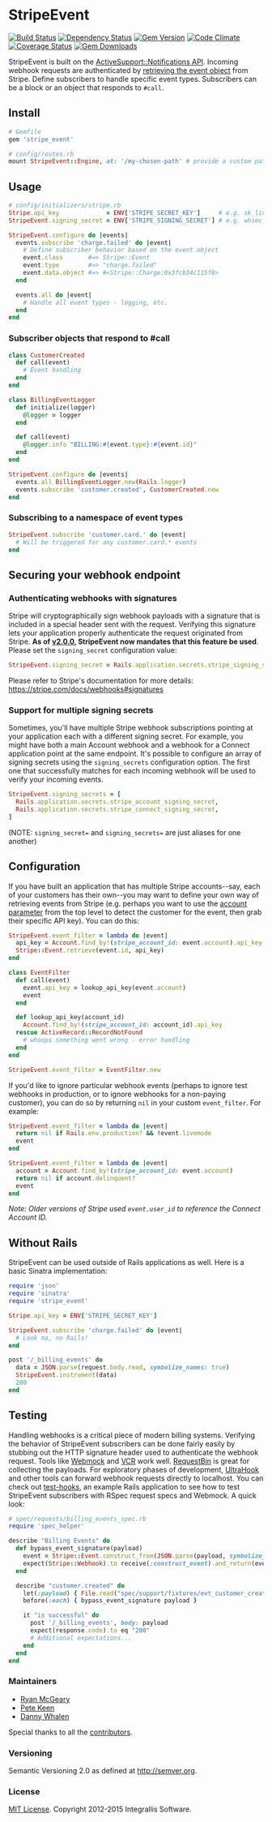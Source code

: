 # StripeEvent

[![Build Status](https://secure.travis-ci.org/integrallis/stripe_event.svg)](http://travis-ci.org/integrallis/stripe_event)
[![Dependency Status](https://gemnasium.com/integrallis/stripe_event.svg)](https://gemnasium.com/integrallis/stripe_event)
[![Gem Version](https://badge.fury.io/rb/stripe_event.svg)](http://badge.fury.io/rb/stripe_event)
[![Code Climate](https://codeclimate.com/github/integrallis/stripe_event.svg)](https://codeclimate.com/github/integrallis/stripe_event)
[![Coverage Status](https://coveralls.io/repos/integrallis/stripe_event/badge.svg)](https://coveralls.io/r/integrallis/stripe_event)
[![Gem Downloads](https://img.shields.io/gem/dt/stripe_event.svg)](https://rubygems.org/gems/stripe_event)

StripeEvent is built on the [ActiveSupport::Notifications API](http://api.rubyonrails.org/classes/ActiveSupport/Notifications.html). Incoming webhook requests are authenticated by [retrieving the event object](https://stripe.com/docs/api?lang=ruby#retrieve_event) from Stripe. Define subscribers to handle specific event types. Subscribers can be a block or an object that responds to `#call`.

## Install

```ruby
# Gemfile
gem 'stripe_event'
```

```ruby
# config/routes.rb
mount StripeEvent::Engine, at: '/my-chosen-path' # provide a custom path
```

## Usage

```ruby
# config/initializers/stripe.rb
Stripe.api_key             = ENV['STRIPE_SECRET_KEY']     # e.g. sk_live_...
StripeEvent.signing_secret = ENV['STRIPE_SIGNING_SECRET'] # e.g. whsec_...

StripeEvent.configure do |events|
  events.subscribe 'charge.failed' do |event|
    # Define subscriber behavior based on the event object
    event.class       #=> Stripe::Event
    event.type        #=> "charge.failed"
    event.data.object #=> #<Stripe::Charge:0x3fcb34c115f8>
  end

  events.all do |event|
    # Handle all event types - logging, etc.
  end
end
```

### Subscriber objects that respond to #call

```ruby
class CustomerCreated
  def call(event)
    # Event handling
  end
end

class BillingEventLogger
  def initialize(logger)
    @logger = logger
  end

  def call(event)
    @logger.info "BILLING:#{event.type}:#{event.id}"
  end
end
```

```ruby
StripeEvent.configure do |events|
  events.all BillingEventLogger.new(Rails.logger)
  events.subscribe 'customer.created', CustomerCreated.new
end
```

### Subscribing to a namespace of event types

```ruby
StripeEvent.subscribe 'customer.card.' do |event|
  # Will be triggered for any customer.card.* events
end
```

## Securing your webhook endpoint

### Authenticating webhooks with signatures

Stripe will cryptographically sign webhook payloads with a signature that is included in a special header sent with the request. Verifying this signature lets your application properly authenticate the request originated from Stripe. **As of [v2.0.0](https://github.com/integrallis/stripe_event/releases/tag/v2.0.0), StripeEvent now mandates that this feature be used**. Please set the `signing_secret` configuration value:

```ruby
StripeEvent.signing_secret = Rails.application.secrets.stripe_signing_secret
```

Please refer to Stripe's documentation for more details: https://stripe.com/docs/webhooks#signatures

### Support for multiple signing secrets

Sometimes, you'll have multiple Stripe webhook subscriptions pointing at your application each with a different signing secret. For example, you might have both a main Account webhook and a webhook for a Connect application point at the same endpoint. It's possible to configure an array of signing secrets using the `signing_secrets` configuration option. The first one that successfully matches for each incoming webhook will be used to verify your incoming events.

```ruby
StripeEvent.signing_secrets = [
  Rails.application.secrets.stripe_account_signing_secret,
  Rails.application.secrets.stripe_connect_signing_secret,
]
```

(NOTE: `signing_secret=` and `signing_secrets=` are just aliases for one another)

## Configuration

If you have built an application that has multiple Stripe accounts--say, each of your customers has their own--you may want to define your own way of retrieving events from Stripe (e.g. perhaps you want to use the [account parameter](https://stripe.com/docs/connect/webhooks) from the top level to detect the customer for the event, then grab their specific API key). You can do this:

```ruby
StripeEvent.event_filter = lambda do |event|
  api_key = Account.find_by!(stripe_account_id: event.account).api_key
  Stripe::Event.retrieve(event.id, api_key)
end
```

```ruby
class EventFilter
  def call(event)
    event.api_key = lookup_api_key(event.account)
    event
  end

  def lookup_api_key(account_id)
    Account.find_by!(stripe_account_id: account_id).api_key
  rescue ActiveRecord::RecordNotFound
    # whoops something went wrong - error handling
  end
end

StripeEvent.event_filter = EventFilter.new
```

If you'd like to ignore particular webhook events (perhaps to ignore test webhooks in production, or to ignore webhooks for a non-paying customer), you can do so by returning `nil` in your custom `event_filter`. For example:

```ruby
StripeEvent.event_filter = lambda do |event|
  return nil if Rails.env.production? && !event.livemode
  event
end
```

```ruby
StripeEvent.event_filter = lambda do |event|
  account = Account.find_by!(stripe_account_id: event.account)
  return nil if account.delinquent?
  event
end
```

*Note: Older versions of Stripe used `event.user_id` to reference the Connect Account ID.*

## Without Rails

StripeEvent can be used outside of Rails applications as well. Here is a basic Sinatra implementation:

```ruby
require 'json'
require 'sinatra'
require 'stripe_event'

Stripe.api_key = ENV['STRIPE_SECRET_KEY']

StripeEvent.subscribe 'charge.failed' do |event|
  # Look ma, no Rails!
end

post '/_billing_events' do
  data = JSON.parse(request.body.read, symbolize_names: true)
  StripeEvent.instrument(data)
  200
end
```

## Testing

Handling webhooks is a critical piece of modern billing systems. Verifying the behavior of StripeEvent subscribers can be done fairly easily by stubbing out the HTTP signature header used to authenticate the webhook request. Tools like [Webmock](https://github.com/bblimke/webmock) and [VCR](https://github.com/vcr/vcr) work well. [RequestBin](http://requestb.in/) is great for collecting the payloads. For exploratory phases of development, [UltraHook](http://www.ultrahook.com/) and other tools can forward webhook requests directly to localhost. You can check out [test-hooks](https://github.com/invisiblefunnel/test-hooks), an example Rails application to see how to test StripeEvent subscribers with RSpec request specs and Webmock. A quick look:

```ruby
# spec/requests/billing_events_spec.rb
require 'spec_helper'

describe "Billing Events" do
  def bypass_event_signature(payload)
    event = Stripe::Event.construct_from(JSON.parse(payload, symbolize_names: true))
    expect(Stripe::Webhook).to receive(:construct_event).and_return(event)
  end

  describe "customer.created" do
    let(:payload) { File.read("spec/support/fixtures/evt_customer_created.json") }
    before(:each) { bypass_event_signature payload }

    it "is successful" do
      post '/_billing_events', body: payload
      expect(response.code).to eq "200"
      # Additional expectations...
    end
  end
end
```

### Maintainers

* [Ryan McGeary](https://github.com/rmm5t)
* [Pete Keen](https://github.com/peterkeen)
* [Danny Whalen](https://github.com/invisiblefunnel)

Special thanks to all the [contributors](https://github.com/integrallis/stripe_event/graphs/contributors).

### Versioning

Semantic Versioning 2.0 as defined at <http://semver.org>.

### License

[MIT License](https://github.com/integrallis/stripe_event/blob/master/LICENSE.md). Copyright 2012-2015 Integrallis Software.
